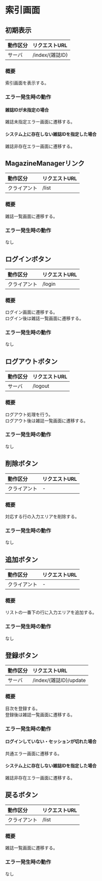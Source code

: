 # 索引画面

## 初期表示
|動作区分|リクエストURL|
|:--|:--|
|サーバ|/index/{雑誌ID}|
### 概要
索引画面を表示する。
### エラー発生時の動作
#### 雑誌IDが未指定の場合
雑誌未指定エラー画面に遷移する。
#### システム上に存在しない雑誌IDを指定した場合
雑誌非存在エラー画面に遷移する。

## MagazineManagerリンク
|動作区分|リクエストURL|
|:--|:--|
|クライアント|/list|
### 概要
雑誌一覧画面に遷移する。
### エラー発生時の動作
なし

## ログインボタン
|動作区分|リクエストURL|
|:--|:--|
|クライアント|/login|
### 概要
ログイン画面に遷移する。  
ログイン後は雑誌一覧画面に遷移する。
### エラー発生時の動作
なし

## ログアウトボタン
|動作区分|リクエストURL|
|:--|:--|
|サーバ|/logout|
### 概要
ログアウト処理を行う。  
ログアウト後は雑誌一覧画面に遷移する。
### エラー発生時の動作
なし

## 削除ボタン
|動作区分|リクエストURL|
|:--|:--|
|クライアント|-|
### 概要
対応する行の入力エリアを削除する。
### エラー発生時の動作
なし

## 追加ボタン
|動作区分|リクエストURL|
|:--|:--|
|クライアント|-|
### 概要
リストの一番下の行に入力エリアを追加する。
### エラー発生時の動作
なし

## 登録ボタン
|動作区分|リクエストURL|
|:--|:--|
|サーバ|/index/{雑誌ID}/update|
### 概要
目次を登録する。  
登録後は雑誌一覧画面に遷移する。
### エラー発生時の動作
#### ログインしていない・セッションが切れた場合
共通エラー画面に遷移する。
#### システム上に存在しない雑誌IDを指定した場合
雑誌非存在エラー画面に遷移する。

## 戻るボタン
|動作区分|リクエストURL|
|:--|:--|
|クライアント|/list|
### 概要
雑誌一覧画面に遷移する。
### エラー発生時の動作
なし
